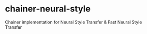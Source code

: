 # chainer-neural-style
Chainer implementation for Neural Style Transfer &amp; Fast Neural Style Transfer
